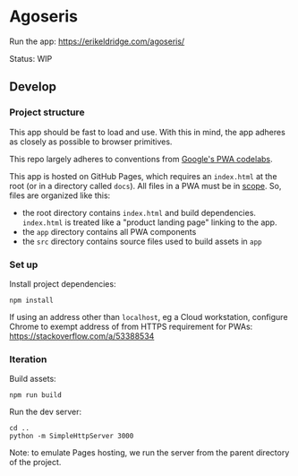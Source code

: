 # Agoseris

Run the app: https://erikeldridge.com/agoseris/

Status: WIP

## Develop

### Project structure

This app should be fast to load and use. With this in mind, the app adheres as
closely as possible to browser primitives.

This repo largely adheres to conventions from
[Google's PWA codelabs](https://codelabs.developers.google.com/dev-pwa-training/).

This app is hosted on GitHub Pages, which requires an `index.html` at the root
(or in a directory called `docs`). All files in a PWA must be in
[scope](https://web.dev/add-manifest/). So, files are organized like this:

* the root directory contains `index.html` and build dependencies. `index.html`
is treated like a "product landing page" linking to the app.
* the `app` directory contains all PWA components
* the `src` directory contains source files used to build assets in `app`

### Set up

Install project dependencies:

    npm install

If using an address other than `localhost`, eg a Cloud workstation, configure
Chrome to exempt address of from HTTPS requirement for PWAs:
https://stackoverflow.com/a/53388534

### Iteration

Build assets:

    npm run build

Run the dev server:

    cd ..
    python -m SimpleHttpServer 3000

Note: to emulate Pages hosting, we run the server from the parent directory of the project.

